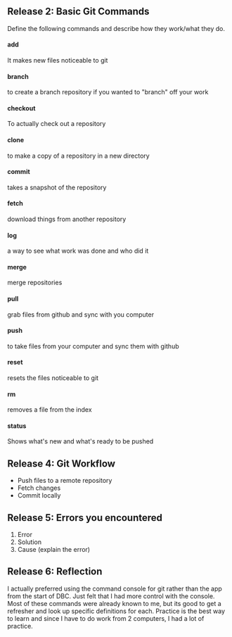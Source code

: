 ## Release 2: Basic Git Commands
Define the following commands and describe how they work/what they do.  


#### add 
It makes new files noticeable to git

#### branch
to create a branch repository if you wanted to "branch" off your work

#### checkout
To actually check out a repository
#### clone
to make a copy of a repository in a new directory

#### commit
takes a snapshot of the repository

#### fetch
download things from another repository

#### log
a way to see what work was done and who did it

#### merge
merge repositories

#### pull
grab files from github and sync with you computer

#### push
to take files from your computer and sync them with github

#### reset
resets the files noticeable to git

#### rm
removes a file from the index

#### status
Shows what's new and what's ready to be pushed

## Release 4: Git Workflow

- Push files to a remote repository
- Fetch changes
- Commit locally

## Release 5: Errors you encountered
1. Error
2. Solution
3. Cause (explain the error)

## Release 6: Reflection

I actually preferred using the command console for git rather than the app from the start of DBC. Just felt that I had more control with the console. Most of these commands were already known to me, but its good to get a refresher and look up specific definitions for each. Practice is the best way to learn and since I have to do work from 2 computers, I had a lot of practice.